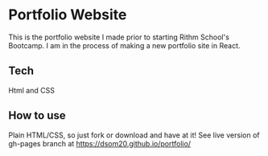 # Portfolio Website
This is the portfolio website I made prior to starting Rithm School's Bootcamp.
I am in the process of making a new portfolio site in React.

## Tech
Html and CSS

## How to use
Plain HTML/CSS, so just fork or download and have at it!
See live version of gh-pages branch at https://dsom20.github.io/portfolio/
